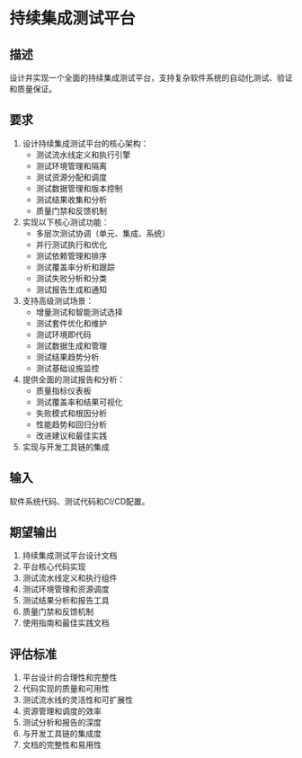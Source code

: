 # 持续集成测试平台

## 描述
设计并实现一个全面的持续集成测试平台，支持复杂软件系统的自动化测试、验证和质量保证。

## 要求
1. 设计持续集成测试平台的核心架构：
   - 测试流水线定义和执行引擎
   - 测试环境管理和隔离
   - 测试资源分配和调度
   - 测试数据管理和版本控制
   - 测试结果收集和分析
   - 质量门禁和反馈机制
2. 实现以下核心测试功能：
   - 多层次测试协调（单元、集成、系统）
   - 并行测试执行和优化
   - 测试依赖管理和排序
   - 测试覆盖率分析和跟踪
   - 测试失败分析和分类
   - 测试报告生成和通知
3. 支持高级测试场景：
   - 增量测试和智能测试选择
   - 测试套件优化和维护
   - 测试环境即代码
   - 测试数据生成和管理
   - 测试结果趋势分析
   - 测试基础设施监控
4. 提供全面的测试报告和分析：
   - 质量指标仪表板
   - 测试覆盖率和结果可视化
   - 失败模式和根因分析
   - 性能趋势和回归分析
   - 改进建议和最佳实践
5. 实现与开发工具链的集成

## 输入
软件系统代码、测试代码和CI/CD配置。

## 期望输出
1. 持续集成测试平台设计文档
2. 平台核心代码实现
3. 测试流水线定义和执行组件
4. 测试环境管理和资源调度
5. 测试结果分析和报告工具
6. 质量门禁和反馈机制
7. 使用指南和最佳实践文档

## 评估标准
1. 平台设计的合理性和完整性
2. 代码实现的质量和可用性
3. 测试流水线的灵活性和可扩展性
4. 资源管理和调度的效率
5. 测试分析和报告的深度
6. 与开发工具链的集成度
7. 文档的完整性和易用性